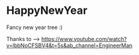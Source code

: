 # HappyNewYear
Fancy new year tree :)

Thanks to --> https://www.youtube.com/watch?v=lbbNoCFSBV4&t=5s&ab_channel=EngineerMan
